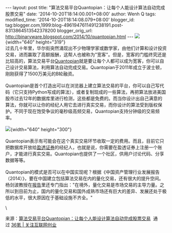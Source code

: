 --- layout: post title:
"算法交易平台Quantopian：让每个人能设计算法自动完成股票交易" date:
'2014-10-20T18:14:00.001+08:00' author: Wenh Q tags: modified\_time:
'2014-10-20T18:14:08.079+08:00' blogger\_id:
tag:blogger.com,1999:blog-4961947611491238191.post-8313864513542378200
blogger\_orig\_url:
http://binaryware.blogspot.com/2014/10/quantopian.html ---
![](https://images-blogger-opensocial.googleusercontent.com/gadgets/proxy?url=http%3A%2F%2Fa.36krcnd.com%2Fphoto%2F2014%2F9dc478f4e154ae8514978eeb5f2ef348.png&container=blogger&gadget=a&rewriteMime=image%2F*){width="640"
height="319"}\
过去几十年里，华尔街突然涌现出不少物理学家或数学家，由他们计算和设计投资交易，进而赢取了高额报酬，这帮人也被称为"宽客"。但是，宽客的门槛终究还是比较高的，算法交易平台[Quantopian](https://www.quantopian.com/home)就是要让每个人都可以成为宽客，你可以自己设计交易算法，利用算法自动完成交易。Quantopian于2011年成立于波士顿，刚刚获得了1500万美元的B轮融资。\
\
Quantopian是首个打造出可以在浏览器上建立算法交易的平台，你可以自己写代码（它只支持Python写成的算法），或者复制现成的一些算法，再把算法放进美国股市过去12年的数据库里进行检测，这些都是免费的。而当你设计出自己满意的算法，你就可以让你的经纪人用它去进行真实交易，而你设计的算法受到版权保护。不同于现在饱受争议的毫秒级高频交易，Quantopian支持分钟级的交易频率。\
\
![](https://images-blogger-opensocial.googleusercontent.com/gadgets/proxy?url=http%3A%2F%2Fa.36krcnd.com%2Fphoto%2F2014%2F1bd402e5537ace4ab4391074cf925749.png&container=blogger&gadget=a&rewriteMime=image%2F*){width="640"
height="300"}\
\
Quantopian表示有可能会在这个真实交易环节收取一定的费用。而且，目前它只把数据库开放给[盈透证券](https://www.interactivebrokers.com/ind/en/main.php)的经纪人，也就是说，你需要在盈透证券上注册一个账户，才能进行真实交易。Quantopian也提供了一个社区，供用户讨论代码、分享数据等等。\
\
Quantopian的模式是否可以在中国实现呢？根据《中国资产管理行业发展报告（2014）》，要在中国建立包括算法交易在内的量化交易，还有很大的提升空间。
杨剑波教授在[报告](http://opinion.caixin.com/2014-04-02/100659969.html)里还专门指出："在境外，量化交易是市场交易的主导力量。之所以到目前为止，国内的量化交易和国外成熟市场还有巨大的差异、发展还处于极低的水平，很大原因在于基础设施不齐全。"
<div>

\

</div>

<div>

来源：[算法交易平台Quantopian：让每个人能设计算法自动完成股票交易](http://www.36kr.com/p/216306.html)  通过 [36氪
| 关注互联网创业](http://www.36kr.com/)

</div>
